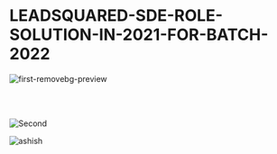 # LEADSQUARED-SDE-ROLE-SOLUTION-IN-2021-FOR-BATCH-2022

![first-removebg-preview](https://user-images.githubusercontent.com/61516051/120092030-b805a980-c12d-11eb-8ed3-14abdf083fcd.png)

<br>
<br>

![Second](https://user-images.githubusercontent.com/61516051/120080299-d8a21500-c0d5-11eb-8271-7c9f028d7b7b.png)

![ashish](https://user-images.githubusercontent.com/61516051/120091831-26496c80-c12c-11eb-842b-e4e402bac444.png)



